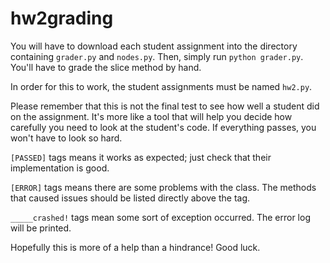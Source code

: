# hw2grading

You will have to download each student assignment into the directory containing `grader.py` and `nodes.py`.
Then, simply run `python grader.py`. You'll have to grade the slice method by hand.

In order for this to work, the student assignments must be named `hw2.py`. 

Please remember that this is not the final test to see how well a student did on the assignment. It's more like a tool that will help you decide how carefully you need to look at the student's code. If everything passes, you won't have to look so hard.
 
 `[PASSED]` tags means it works as expected; just check that their implementation is good.
 
 `[ERROR]` tags means there are some problems with the class. The methods that caused issues should be listed directly above the tag.
 
 `_____crashed!` tags mean some sort of exception occurred. The error log will be printed.
 
 Hopefully this is more of a help than a hindrance! Good luck.

